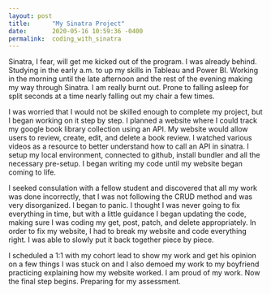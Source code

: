 ```yaml
---
layout: post
title:      "My Sinatra Project"
date:       2020-05-16 10:59:36 -0400
permalink:  coding_with_sinatra
---
```



Sinatra, I fear, will get me kicked out of the program. I was already behind. Studying in the early a.m. to up my skills in Tableau and Power BI. Working in the morning until the late afternoon and the rest of the evening making my way through Sinatra.  I am really burnt out. Prone to falling asleep for split seconds at a time nearly falling out my chair a few times. 

I was worried that I would not be skilled enough to complete my project, but I began working on it step by step. I planned a website where I could track my google book library collection using an API.  My website would allow users to review, create, edit, and delete a book review. I watched various videos as a resource to better understand how to call an API in sinatra.  I setup my local environment, connected to github, install bundler and all the necessary pre-setup.  I began writing my code until my website began coming to life.  

I  seeked consulation with a fellow student and discovered that all my work was done incorrectly, that I was not following the CRUD method and was very disorganized.  I began to panic.  I thought I was never going to fix everything in time, but with a little guidance I began updating the code, making sure I was coding my get, post, patch, and delete appropriately. In order to fix my website, I had to break my website and code everything right.  I was able to slowly put it back together piece by piece.  

I scheduled a 1:1 with my cohort lead to show my work and get his opinion on a few things I was stuck on and I also demoed my work to my boyfriend practicing explaining how my website worked. I am proud of my work. Now the final step begins. Preparing for my assessment. 
